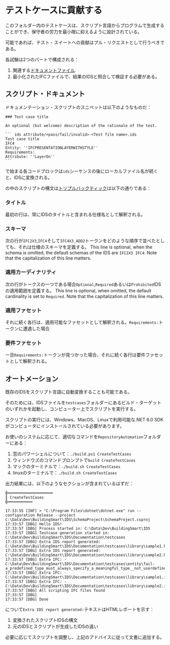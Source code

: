 # テストケースに貢献する

このフォルダー内のテストケースは、スクリプト言語からプログラムで生成することができ、保守者の労力を最小限に抑えるように設計されている。

可能であれば、テスト・スイートへの貢献はプル・リクエストとして行うべきである。

各試験は2つのパートで構成される：

1. 関連する[ドキュメントファイル](scripts.md).
1. 最小化されたIFCファイルで、結果のIDSと照合して検証する必要がある。

## スクリプト・ドキュメント

ドキュメンテーション・スクリプトのスニペットは以下のようなものだ：

```` text
### Test case title

An optional (but welcome) description of the rationale of the test.

``` ids attribute/<pass/fail/invalid>-<Test file name>.ids
Test case title
IFC4
Entity: ''IFCPRESENTATIONLAYERWITHSTYLE''
Requirements:
Attribute: ''LayerOn''
```
````

で始まる各コードブロックは` ids `シーケンスの後にローカルファイル名が続くと、IDSに変換される。

の中のスクリプトの構文は[トリプルバックティック](https://docs.github.com/en/get-started/writing-on-github/working-with-advanced-formatting/creating-and-highlighting-code-blocks#fenced-code-blocks)は以下の通りである：

### タイトル

最初の行は、常にIDSのタイトルと含まれる仕様名として解釈される。

### スキーマ

次の行が`IFC2X3`,`IFC4`そして`IFC4X3_ADD2`トークンをどのような順序で並べたとしても、それは仕様のスキーマを定義する。
This line is optional, when the schema is omitted, the default schemas of the IDS are `IFC2X3 IFC4`. Note that the capitalization of this line matters.

### 適用カーディナリティ

次の行がトークスの一つである場合`Optional`,`Required`あるいは`Prohibited`IDSの適用範囲を定義する。
This line is optional, when omitted, the default cardinality is set to `Required`. Note that the capitalization of this line matters.

### 適用ファセット

それに続く各行は、適用可能なファセットとして解釈される。`Requirements:`トークンに遭遇した場合

### 要件ファセット

一旦`Requirements:`トークンが見つかった場合、それに続く各行は要件ファセットとして解釈される。

## オートメーション

既存のIDSをスクリプト言語に自動変換することも可能である。

そのためには、IDSファイルを`testcases`フォルダーにあるビルド・ターゲットのいずれかを起動し、コンピューター上でスクリプトを実行する。

スクリプトの実行には、Windows、MacOS、Linuxで利用可能な.NET 6.0 SDKがコンピュータにインストールされている必要があります。

お使いのシステムに応じて、適切なコマンドを`RepositoryAutomation`フォルダーにある：

1. 窓のパワーシェルについて：`./build.ps1 CreateTestCases`
1. ウィンドウズのコマンドプロンプトで`build CreateTestCases`
1. マックのターミナルで：`./build.sh CreateTestCases`
1. linuxのターミナルで：`./build.sh CreateTestCases`

出力結果には、以下のようなセクションが含まれているはずだ：

``` text
╬════════════════════
║ CreateTestCases
╬═══════════

17:33:55 [INF] > "C:\Program Files\dotnet\dotnet.exe" run --configuration Release --project C:\Data\Dev\BuildingSmart\IDS\SchemaProject\SchemaProject.csproj
17:33:57 [DBG] Hello IDS!
17:33:57 [DBG] Process started in: C:\Data\Dev\BuildingSmart\IDS
17:33:57 [DBG] Testcase generation started in: C:\Data\Dev\BuildingSmart\IDS\Documentation\testcases
17:33:57 [DBG] Extra IDS report generated: C:\Data\Dev\BuildingSmart\IDS\Documentation\testcases\library\sample1.html
17:33:57 [DBG] Extra IDS report generated: C:\Data\Dev\BuildingSmart\IDS\Documentation\testcases\library\sample2.html
17:33:57 [DBG] Extra IFC: - C:\Data\Dev\BuildingSmart\IDS\Documentation\testcases\entity\fail-a_predefined_type_must_always_specify_a_meaningful_type__not_userdefined_itself.ifc
17:33:57 [DBG] Extra IFC: - C:\Data\Dev\BuildingSmart\IDS\Documentation\testcases\library\sample1.ifc
17:33:57 [DBG] Extra IFC: - C:\Data\Dev\BuildingSmart\IDS\Documentation\testcases\library\sample2.ifc
17:33:57 [DBG] All scripting IFC files found
17:33:57 [DBG]
17:33:57 [DBG] Done
```

について`Extra IDS report generated:`テキストはHTMLレポートを示す：

1. 変換されたスクリプトIDSの構文
2. 元のIDSとスクリプトが生成したIDSの違い

必要に応じてスクリプトを調整し、上記のアドバイスに従って文書に追加する。
